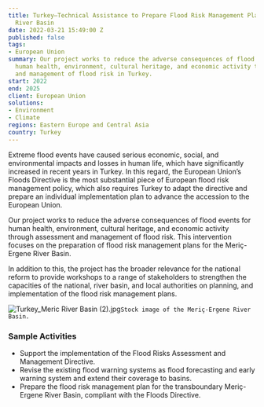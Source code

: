 ```yaml
---
title: Turkey—Technical Assistance to Prepare Flood Risk Management Plan for Meriç-Ergene
  River Basin
date: 2022-03-21 15:49:00 Z
published: false
tags:
- European Union
summary: Our project works to reduce the adverse consequences of flood events for
  human health, environment, cultural heritage, and economic activity through assessment
  and management of flood risk in Turkey.
start: 2022
end: 2025
client: European Union
solutions:
- Environment
- Climate
regions: Eastern Europe and Central Asia
country: Turkey
---
```


Extreme flood events have caused serious economic, social, and environmental impacts and losses in human life, which have significantly increased in recent years in Turkey. In this regard, the European Union’s Floods Directive is the most substantial piece of European flood risk management policy, which also requires Turkey to adapt the directive and prepare an individual implementation plan to advance the accession to the European Union.

Our project works to reduce the adverse consequences of flood events for human health, environment, cultural heritage, and economic activity through assessment and management of flood risk. This intervention focuses on the preparation of flood risk management plans for the Meriç-Ergene River Basin. 

In addition to this, the project has the broader relevance for the national reform to provide workshops to a range of stakeholders to strengthen the capacities of the national, river basin, and local authorities on planning, and implementation of the flood risk management plans. 

![Turkey_Meric River Basin (2).jpg](/uploads/Turkey_Meric%20River%20Basin%20(2).jpg)`Stock image of the Meriç-Ergene River Basin.` 

### Sample Activities

* Support the implementation of the Flood Risks Assessment and Management Directive.
* Revise the existing flood warning systems as flood forecasting and early warning system and extend their coverage to basins.
* Prepare the flood risk management plan for the transboundary Meriç-Ergene River Basin, compliant with the Floods Directive.